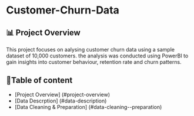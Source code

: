 # Customer-Churn-Data

## 📊 Project Overview
This project focuses on aalysing customer churn data using a sample dataset of 10,000 customers. the analysis was conducted using PowerBI to gain insights into customer behaviour, retention rate and churn patterns. 

## 📑Table of content 
- [Project Overview]
(#project-overview)
- [Data Descrption]
(#data-description)
- [Data Cleaning & Preparation]
(#data-cleaning--preparation)
